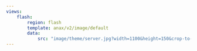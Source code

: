 ```yaml
---
views:
    flash:
        region: flash
        template: anax/v2/image/default
        data:
            src: "image/theme/server.jpg?width=1100&height=150&crop-to-fit&area=0,0,30,0"
---
```

